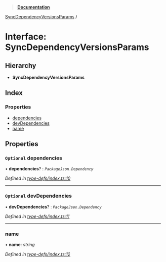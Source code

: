 > **[Documentation](../README.md)**

[SyncDependencyVersionsParams](syncdependencyversionsparams.md) /

# Interface: SyncDependencyVersionsParams

## Hierarchy

* **SyncDependencyVersionsParams**

## Index

### Properties

* [dependencies](syncdependencyversionsparams.md#optional-dependencies)
* [devDependencies](syncdependencyversionsparams.md#optional-devdependencies)
* [name](syncdependencyversionsparams.md#name)

## Properties

### `Optional` dependencies

• **dependencies**? : *`PackageJson.Dependency`*

*Defined in [type-defs/index.ts:10](https://github.com/dylanaubrey/repodog/blob/0e46d89/packages/helpers/src/type-defs/index.ts#L10)*

___

### `Optional` devDependencies

• **devDependencies**? : *`PackageJson.Dependency`*

*Defined in [type-defs/index.ts:11](https://github.com/dylanaubrey/repodog/blob/0e46d89/packages/helpers/src/type-defs/index.ts#L11)*

___

###  name

• **name**: *string*

*Defined in [type-defs/index.ts:12](https://github.com/dylanaubrey/repodog/blob/0e46d89/packages/helpers/src/type-defs/index.ts#L12)*